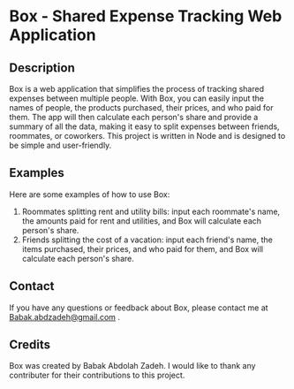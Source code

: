 # Box - Shared Expense Tracking Web Application
## Description
Box is a web application that simplifies the process of tracking shared expenses between multiple people. With Box, you can easily input the names of people, the products purchased, their prices, and who paid for them. The app will then calculate each person's share and provide a summary of all the data, making it easy to split expenses between friends, roommates, or coworkers. This project is written in Node and is designed to be simple and user-friendly.

## Examples
Here are some examples of how to use Box:

1. Roommates splitting rent and utility bills: input each roommate's name, the amounts paid for rent and utilities, and Box will calculate each person's share.
2. Friends splitting the cost of a vacation: input each friend's name, the items purchased, their prices, and who paid for them, and Box will calculate each person's share.

## Contact
If you have any questions or feedback about Box, please contact me at Babak.abdzadeh@gmail.com .

## Credits
Box was created by Babak Abdolah Zadeh. I would like to thank any contributer for their contributions to this project.